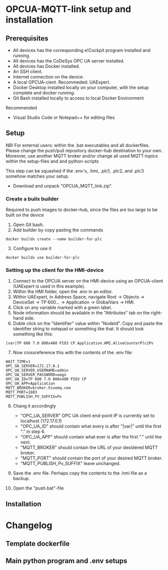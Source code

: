 # OPCUA-MQTT-link setup and installation

## Prerequisites
- All devices has the corresponding e!Cockpit program installed and running. 
- All devices has the CoDeSys OPC UA server installed. 
- All devices has Docker installed. 
- An SSH client.
- Internet connection on the device. 
- A local OPCUA-cient. Recommeded: UAExpert. 
- Docker Desktop installed locally on your computer, with the setup complete and docker running. 
- Git Bash installed locally to access to local Docker Environment

Recommended
 - Visual Studio Code or Notepad++ for editing files

## Setup 
NB! For external users: within the .bat executables and all dockerfiles. Please change the push/pull repository docker-hub destination to your own. Moreover, use another MQTT broker and/or change all used MQTT-topics within the setup-files and and python-scripts

This step can be squashed if the .env's, .hmi, .plc1, .plc2, and .plc3 somehow matches your setup. 
- Download and unpack "OPCUA_MQTT_link.zip".

### Create a builx builder 
Required to push images to docker-hub, since the files are too large to be built on the device
1. Open Git bash.
2. Add builder by copy pasting the commands
```
docker buildx create --name builder-for-plc
```
3. Configure to use it
```
docker buildx use builder-for-plc
```

### Setting up the client for the HMI-device
1. Connect to the OPCUA server on the HMI-device using an OPCUA-client (UAExpert is used in this example). 
2. Within the HMI folder, open the .env in an editor. 
3. Within UAExpert, in Address Space, navigate Root -> Objects -> DeviceSet -> TP 600... -> Application -> GlobalVars -> HMI.
4. Click on any variable marked with a green label. 
5. Node information should be available in the "Attributes" tab on the right-hand side. 
6. Doble click on the "Identifier" value within "NodeId". Copy and paste the identifier string to notepad or something like that. It should look something like this: 
```
|var|TP 600 7.0 800x480 PIO3 CP.Application.HMI.AliveCounterPlc1Pv
```
7. Now crossreference this with the contents of the .env file:
```
WAIT_TIME=1
OPC_UA_SERVER=172.17.0.1
OPC_UA_SERVER_USERNAME=admin
OPC_UA_SERVER_PASSWORD=wago
OPC_UA_ID=TP 600 7.0 800x480 PIO3 CP
OPC_UA_APP=Application
MQTT_BROKER=broker.hivemq.com
MQTT_PORT=1883
MQTT_PUBLISH_PV_SUFFIX=Pv
```
8. Chang it accordingly
   - "OPC_UA_SERVER" OPC UA client end-point IP is currently set to localhost (172.17.0.1)
   - "OPC_UA_ID" should contain what every is after "|var|" until the first "." in step 6.
   - "OPC_UA_APP" should contain what ever is after the first "." until the next. 
   - "MQTT_BROKER" should contain the URL of your desidered MQTT broker. 
   - "MQTT_PORT" should contain the port of your desired MQTT broker. 
   - "MQTT_PUBLISH_Pv_SUFFIX" leave unchanged. 

9. Save the .env file. Perhaps copy the contents to the .hmi file as a backup.
10. Open the "push.bat"-file

## Installation



# Changelog 

## Template dockerfile

## Main python program and .env setups

